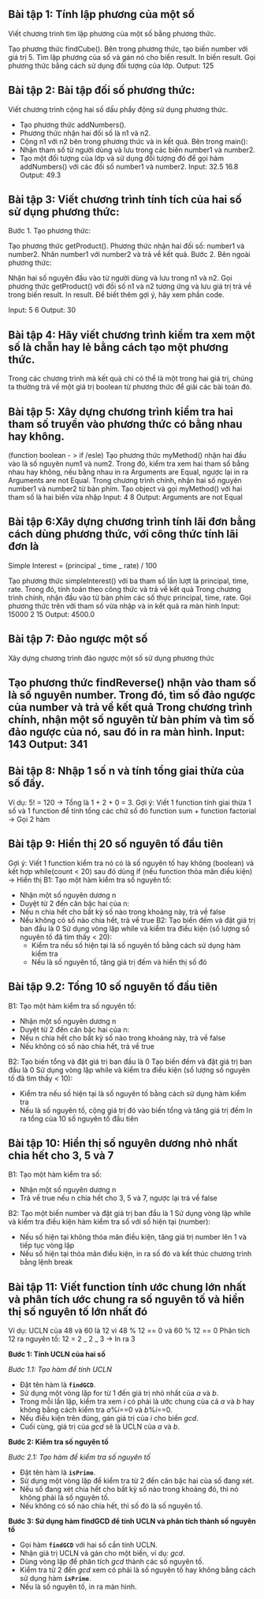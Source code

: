 ## Bài tập 1: Tính lập phương của một số

Viết chương trình tìm lập phương của một số bằng phương thức.

Tạo phương thức findCube().
Bên trong phương thức, tạo biến number với giá trị 5.
Tìm lập phương của số và gán nó cho biến result.
In biến result.
Gọi phương thức bằng cách sử dụng đối tượng của lớp.
Output: 125

## Bài tập 2: Bài tập đối số phương thức:

Viết chương trình cộng hai số dấu phẩy động sử dụng phương thức.

- Tạo phương thức addNumbers().
- Phương thức nhận hai đối số là n1 và n2.
- Cộng n1 với n2 bên trong phương thức và in kết quả.
  Bên trong main():
- Nhận tham số từ người dùng và lưu trong các biến number1 và number2.
- Tạo một đối tượng của lớp và sử dụng đối tượng đó để gọi hàm addNumbers() với các đối số number1 và number2.
  Input:
  32.5
  16.8
  Output:
  49.3

## Bài tập 3: Viết chương trình tính tích của hai số sử dụng phương thức:

Bước 1. Tạo phương thức:

Tạo phương thức getProduct().
Phương thức nhận hai đối số: number1 và number2.
Nhân number1 với number2 và trả về kết quả.
Bước 2. Bên ngoài phương thức:

Nhận hai số nguyên đầu vào từ người dùng và lưu trong n1 và n2.
Gọi phương thức getProduct() với đối số n1 và n2 tương ứng và lưu giá trị trả về trong biến result.
In result.
Để biết thêm gợi ý, hãy xem phần code.

Input:
5
6
Output:
30

## Bài tập 4: Hãy viết chương trình kiểm tra xem một số là chẵn hay lẻ bằng cách tạo một phương thức.

Trong các chương trình mà kết quả chỉ có thể là một trong hai giá trị, chúng ta thường trả về một giá trị boolean từ phương thức để giải các bài toán đó.

## Bài tập 5: Xây dựng chương trình kiểm tra hai tham số truyền vào phương thức có bằng nhau hay không.

(function boolean - > if /esle)
Tạo phương thức myMethod() nhận hai đầu vào là số nguyên num1 và num2. Trong đó, kiểm tra xem hai tham số bằng nhau hay không, nếu bằng nhau in ra Arguments are Equal, ngược lại in ra Arguments are not Equal.
Trong chương trình chính, nhận hai số nguyên number1 và number2 từ bàn phím. Tạo object và gọi myMethod() với hai tham
số là hai biến vừa nhập
Input:
4
8
Output:
Arguments are not Equal

## Bài tập 6:Xây dựng chương trình tính lãi đơn bằng cách dùng phương thức, với công thức tính lãi đơn là

Simple Interest = (principal _ time _ rate) / 100

Tạo phương thức simpleInterest() với ba tham số lần lượt là principal, time, rate. Trong đó, tính toán theo công thức và trả về kết quả
Trong chương trình chính, nhận đầu vào từ bàn phím các số thực principal, time, rate. Gọi phương thức trên với tham số vừa nhập và in kết quả ra màn hình
Input:
15000
2
15
Output:
4500.0

## Bài tập 7: Đảo ngược một số

Xây dựng chương trình đảo ngược một số sử dụng phương thức

Tạo phương thức findReverse() nhận vào tham số là số nguyên number. Trong đó, tìm số đảo ngược của number và trả về kết quả
Trong chương trình chính, nhận một số nguyên từ bàn phím và tìm số đảo ngược của nó, sau đó in ra màn hình.
Input:
143
Output:
341
--

## Bài tập 8: Nhập 1 số n và tính tổng giai thừa của số đấy.

Ví dụ: 5! = 120 -> Tổng là 1 + 2 + 0 = 3.
Gợi ý: Viết 1 function tính giai thừa 1 số và 1 function để tính tổng các chữ số đó
function sum + function factorial -> Gọi 2 hàm

## Bài tập 9: Hiển thị 20 số nguyên tố đầu tiên

Gợi ý: Viết 1 function kiểm tra nó có là số nguyên tố hay không (boolean) và kết hợp while(count < 20) sau đó dùng if (nếu function thỏa mãn điều kiện) -> Hiển thị
B1: Tạo một hàm kiểm tra số nguyên tố:

- Nhận một số nguyên dương n
- Duyệt từ 2 đến căn bậc hai của n:
- Nếu n chia hết cho bất kỳ số nào trong khoảng này, trả về false
- Nếu không có số nào chia hết, trả về true
  B2: Tạo biến đếm và đặt giá trị ban đầu là 0
  Sử dụng vòng lặp while và kiểm tra điều kiện (số lượng số nguyên tố đã tìm thấy < 20):
  - Kiểm tra nếu số hiện tại là số nguyên tố bằng cách sử dụng hàm kiểm tra
  - Nếu là số nguyên tố, tăng giá trị đếm và hiển thị số đó

## Bài tập 9.2: Tổng 10 số nguyên tố đầu tiên

B1: Tạo một hàm kiểm tra số nguyên tố:

- Nhận một số nguyên dương n
- Duyệt từ 2 đến căn bậc hai của n:
- Nếu n chia hết cho bất kỳ số nào trong khoảng này, trả về false
- Nếu không có số nào chia hết, trả về true

B2: Tạo biến tổng và đặt giá trị ban đầu là 0
Tạo biến đếm và đặt giá trị ban đầu là 0
Sử dụng vòng lặp while và kiểm tra điều kiện (số lượng số nguyên tố đã tìm thấy < 10):

- Kiểm tra nếu số hiện tại là số nguyên tố bằng cách sử dụng hàm kiểm tra
- Nếu là số nguyên tố, cộng giá trị đó vào biến tổng và tăng giá trị đếm
  In ra tổng của 10 số nguyên tố đầu tiên

## Bài tập 10: Hiển thị số nguyên dương nhỏ nhất chia hết cho 3, 5 và 7

B1: Tạo một hàm kiểm tra số:

- Nhận một số nguyên dương n
- Trả về true nếu n chia hết cho 3, 5 và 7, ngược lại trả về false

B2: Tạo một biến number và đặt giá trị ban đầu là 1
Sử dụng vòng lặp while và kiểm tra điều kiện hàm kiểm tra số với số hiện tại (number):

- Nếu số hiện tại không thỏa mãn điều kiện, tăng giá trị number lên 1 và tiếp tục vòng lặp
- Nếu số hiện tại thỏa mãn điều kiện, in ra số đó và kết thúc chương trình bằng lệnh break

## Bài tập 11: Viết function tính ước chung lớn nhất và phân tích ước chung ra số nguyên tố và hiển thị số nguyên tố lớn nhất đó

Ví dụ: UCLN của 48 và 60 là 12 vì 48 % 12 == 0 và 60 % 12 == 0
Phân tích 12 ra nguyên tố: 12 = 2 _ 2 _ 3 -> In ra 3

**Bước 1: Tính UCLN của hai số**

_Bước 1.1: Tạo hàm để tính UCLN_

- Đặt tên hàm là **`findGCD`**.
- Sử dụng một vòng lặp for từ 1 đến giá trị nhỏ nhất của _a_ và _b_.
- Trong mỗi lần lặp, kiểm tra xem _i_ có phải là ước chung của cả _a_ và _b_ hay không bằng cách kiểm tra _a_%_i_==0 và _b_%_i_==0.
- Nếu điều kiện trên đúng, gán giá trị của _i_ cho biến _gcd_.
- Cuối cùng, giá trị của _gcd_ sẽ là UCLN của _a_ và _b_.

**Bước 2: Kiểm tra số nguyên tố**

_Bước 2.1: Tạo hàm để kiểm tra số nguyên tố_

- Đặt tên hàm là **`isPrime`**.
- Sử dụng một vòng lặp để kiểm tra từ 2 đến căn bậc hai của số đang xét.
- Nếu số đang xét chia hết cho bất kỳ số nào trong khoảng đó, thì nó không phải là số nguyên tố.
- Nếu không có số nào chia hết, thì số đó là số nguyên tố.

**Bước 3: Sử dụng hàm findGCD để tính UCLN và phân tích thành số nguyên tố**

- Gọi hàm **`findGCD`** với hai số cần tính UCLN.
- Nhận giá trị UCLN và gán cho một biến, ví dụ: _gcd_.
- Dùng vòng lặp để phân tích _gcd_ thành các số nguyên tố.
- Kiểm tra từ 2 đến _gcd_ xem có phải là số nguyên tố hay không bằng cách sử dụng hàm **`isPrime`**.
- Nếu là số nguyên tố, in ra màn hình.
